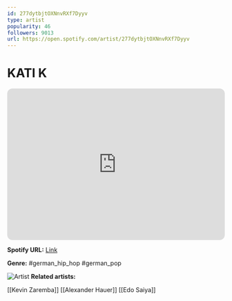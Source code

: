 ```yaml
---
id: 277dytbjtOXNnvRXf7Dyyv
type: artist
popularity: 46
followers: 9013
url: https://open.spotify.com/artist/277dytbjtOXNnvRXf7Dyyv
---
```

# KATI K

<iframe style="border-radius:12px" src="https://open.spotify.com/embed/artist/277dytbjtOXNnvRXf7Dyyv" width="100%" height="352" frameBorder="0" allowfullscreen="" allow="autoplay; clipboard-write; encrypted-media; fullscreen; picture-in-picture" loading="lazy"></iframe>

**Spotify URL:** [Link](https://open.spotify.com/artist/277dytbjtOXNnvRXf7Dyyv)

**Genre:**  #german_hip_hop #german_pop

![Artist](https://i.scdn.co/image/ab6761610000e5ebbbf3eb52b4bdc7b0812652d6)
**Related artists:**

[[Kevin Zaremba]]
[[Alexander Hauer]]
[[Edo Saiya]]
